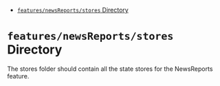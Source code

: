 <!-- START doctoc generated TOC please keep comment here to allow auto update -->
<!-- DON'T EDIT THIS SECTION, INSTEAD RE-RUN doctoc TO UPDATE -->

- [`features/newsReports/stores` Directory](#featuresnewsreportsstores-directory)

<!-- END doctoc generated TOC please keep comment here to allow auto update -->

# `features/newsReports/stores` Directory

The stores folder should contain all the state stores for the NewsReports feature.
